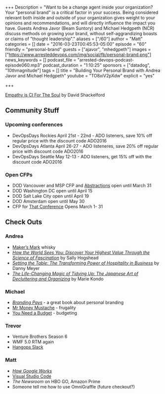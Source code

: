+++
Description = "Want to be a change agent inside your organization? Your \"personal brand\" is a critical factor in your success. Being considered relevant both inside and outside of your organization gives weight to your opinions and recommendations, and will directly influence the impact you have. Guests Andrea Javor (Beam Suntory) and Michael Hedgpeth (NCR) discuss methods on growing your brand, without self-aggrandizing boasts or claims of \"thought leadership\"."
aliases = ["/60"]
author = "Matt"
categories = []
date = "2016-03-23T00:45:53-05:00"
episode = "60"
friendly = "personal-brand"
guests = ["ajavor", "mhedgpeth"]
images = ["https://www.arresteddevops.com/img/social/fb/personal-brand.png"]
news_keywords = []
podcast_file = "arrested-devops-podcast-episode060.mp3"
podcast_duration = "1:10:25"
sponsors = ["datadog", "10thmagnitude"]
tags = []
title = "Building Your Personal Brand with Andrea Javor and Michael Hedgpeth"
youtube = "TO8xiV2pXdw"
explicit = "yes"

+++

[Empathy is CI For The Soul](http://www.dshack.net/2015/11/30/empathy-is-ci-for-the-soul/) by David Shackelford

## Community Stuff

### Upcoming conferences
* DevOpsDays Rockies April 21st - 22nd - ADO listeners, save 10% off regular price with the discount code ADO2016
* DevOpsDays Atlanta April 26-27 - ADO listeneres, save 20% off regular price with discount code ADO2016
* DevOpsDays Seattle May 12-13 - ADO listeners, get 15% off with the discount code ADO2016
### Open CFPs
* DOD Vancouver and MSP CFP and [Abstractions](http://www.wikicfp.com/cfp/servlet/event.showcfp?eventid=52700&copyownerid=86229) open until March 31
* DOD Washington DC open until April 15
* DOD Salt Lake City open until April 19
* DOD Amsterdam open until May 30
* CFP for [That Conference](https://www.thatconference.com/) Opens March 1- 31


## Check Outs

### Andrea
* [Maker’s Mark](https://www.makersmark.com/) whisky
* *[How the World Sees You: Discover Your Highest Value Through the Science of Fascination](http://www.amazon.com/How-World-Sees-You-Fascination/dp/0062230697)* by Sally Hogshead
* *[Setting the Table: The Transforming Power of Hospitality in Business](http://www.amazon.com/Setting-Table-Transforming-Hospitality-Business/dp/0060742763)* by Danny Meyer
* *[The Life-Changing Magic of Tidying Up: The Japanese Art of Decluttering and Organizing](http://www.amazon.com/Life-Changing-Magic-Tidying-Decluttering-Organizing/dp/1607747308)* by Marie Kondo


### Michael
* *[Branding Pays](http://www.amazon.com/BrandingPays-Five-Step-System-Reinvent-Personal-ebook/dp/B00BVDLT2S/ref=sr_1_1?s=books&ie=UTF8&qid=1456718183&sr=1-1&keywords=branding+pays)* - a great book about personal branding
* [Mr Money Mustache](http://www.mrmoneymustache.com/) - frugality
* [You Need a Budget](http://www.youneedabudget.com/) - budgeting

### Trevor
* Venture Brothers Season 6
* WMF 5.0 RTM again
* [Hangops Slack](http://signup.hangops.com)


### Matt
* *[How Google Works](http://www.amazon.com/How-Google-Works-Eric-Schmidt/dp/1455582344)*
* [Visual Studio Code](https://code.visualstudio.com/)
* *The Newsroom* on HBO GO, Amazon Prime
* Someone tell me how to use OmniGraffle (future checkout?)
